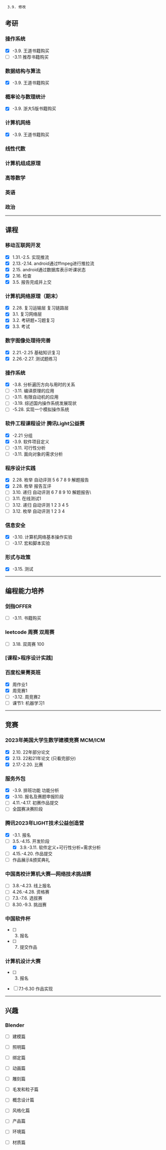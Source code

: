 
     3.9. 修改

## 考研

### 操作系统

- [x] -3.9. 王道书籍购买
- [ ] -3.11 推荐书籍购买

### 数据结构与算法

- [x] -3.9. 王道书籍购买

### 概率论与数理统计

- [x] -3.9. 浙大5版书籍购买

### 计算机网络

- [x] -3.9. 王道书籍购买

### 线性代数

### 计算机组成原理

### 高等数学

### 英语

### 政治

---

## 课程

### 移动互联网开发
- [x] 1.31.-2.5. 实现推流
- [x] 2.13.-2.14. android通过ffmpeg进行推拉流
- [x] 2.15. android通过数据库表示听课状态
- [x] 2.16. 检查
- [x] 3.5. 报告完成并上交

### 计算机网络原理（期末）
- [x] 2.28. 复习运输层 复习链路层
- [x] 3.1. 复习网络层
- [x] 3.2. 考研题+习题复习
- [x] 3.3. 考试

### 数字图像处理待完善
- [x] 2.21.-2.25 基础知识复习
- [x] 2.26.-2.27. 测试题练习

### 操作系统
- [x] -3.8. 分析遍历方向与用时的关系
- [ ] -3.11. 编译原理的应用
- [ ] -3.11. 有限自动机的应用
- [ ] -3.19. 综述国内操作系统发展现状
- [ ] -5.28. 实现一个模拟操作系统

### 软件工程课程设计 腾讯Light公益赛
- [x] -2.21 分组
- [x] -3.9. 软件项目定义
- [ ] -3.11. 可行性分析
- [ ] -3.11. 面向对象的需求分析

### 程序设计实践
- [x] 2.28. 枚举 自动评测 5 6 7 8 9 解题报告
- [x] 2.28. 枚举 报告互评
- [ ] 3.10. 递归 自动评测 6 7 8 9 10 解题报告\
- [ ] 3.11. 在线测试1
- [ ] 3.12. 递归 自动评测 1 2 3 4 5
- [ ] 3.12. 枚举 自动评测 1 2 3 4

### 信息安全
- [x] -3.10. 计算机网络基本操作实验
- [ ] -3.17. 宏和脚本实验

### 形式与政策
- [x] -3.15. 测试

--- 
## 编程能力培养

### 剑指OFFER

- [ ] -3.11. 书籍购买

### leetcode 周赛 双周赛
- [ ] 3.18. 双周赛 100

### [课程>程序设计实践]

### 百度松果菁英班
- [x] 周作业1
- [x] 周竞赛1
- [ ] -3.12. 周竞赛2
- [ ] 课节1: 机器学习1

---

## 竞赛

### 2023年美国大学生数学建模竞赛 MCM/ICM
- [x] 2.10. 22年部分论文
- [x] 2.13. 22和21年论文 (只看完部分)
- [x] 2.17.-2.20. 比赛

### 服务外包
- [x] -3.9. 排班功能 功能分析
- [x] -3.10. 报名及赛题申报阶段
- [ ] 4.11.-4.17. 初赛作品提交
- [ ] 全国赛决赛阶段

### 腾讯2023年LIGHT技术公益创造营
- [x] -3.1. 报名
- [ ] 3.5.-4.15. 开发阶段
  - [x] 3.9.-3.11. 软件定义+可行性分析+需求分析
- [ ] 4.15.-4.20. 作品提交
- [ ] 作品展示&颁奖典礼

### 中国高校计算机大赛—网络技术挑战赛
- [ ] 3.8.-4.23. 线上报名
- [ ] 4.26.-4.28. 资格赛
- [ ] 7.3.-7.6. 选拔赛
- [ ] 8.30.-9.3. 挑战赛

### 中国软件杯
- [ ] 3. 报名
- [ ] 7. 提交作品

### 计算机设计大赛
- [ ] 3. 报名
- [ ] 7.1-6.30 作品实现



---

## 兴趣

### Blender
- [ ] 建模篇
- [ ] 照明篇
- [ ] 绑定篇
- [ ] 动画篇
- [ ] 雕刻篇
- [ ] 毛发和粒子篇
- [ ] 概念设计篇
- [ ] 风格化篇
- [ ] 产品篇
- [ ] 环境篇
- [ ] 材质篇

